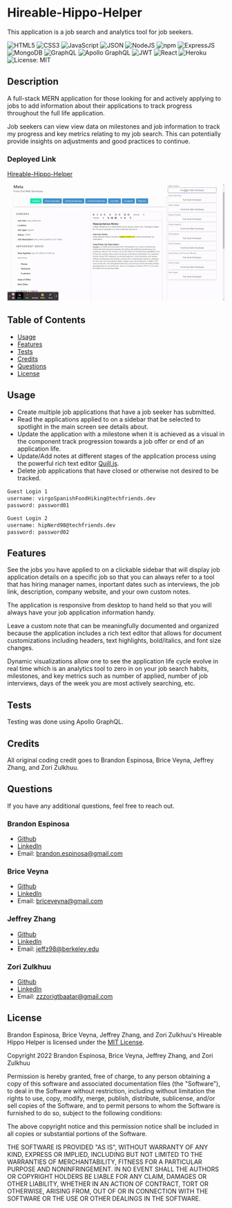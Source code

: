 # Hireable-Hippo-Helper
This application is a job search and analytics tool for job seekers.

![HTML5](https://img.shields.io/badge/html5-%23E34F26.svg?style=for-the-badge&logo=html5&logoColor=white) ![CSS3](https://img.shields.io/badge/css3-%231572B6.svg?style=for-the-badge&logo=css3&logoColor=white) ![JavaScript](https://img.shields.io/badge/javascript-%23323330.svg?style=for-the-badge&logo=javascript&logoColor=%23F7DF1E) ![JSON](https://img.shields.io/badge/json-5E5C5C?style=for-the-badge&logo=json&logoColor=white) ![NodeJS](https://img.shields.io/badge/node.js-6DA55F?style=for-the-badge&logo=node.js&logoColor=white) ![npm](https://img.shields.io/badge/npm-CB3837?style=for-the-badge&logo=npm&logoColor=white) ![ExpressJS](https://img.shields.io/badge/Express.js-000000?style=for-the-badge&logo=express&logoColor=white) ![MongoDB](https://img.shields.io/badge/MongoDB-4EA94B?style=for-the-badge&logo=mongodb&logoColor=white) ![GraphQL](https://img.shields.io/badge/GraphQl-E10098?style=for-the-badge&logo=graphql&logoColor=white) ![Apollo GraphQL](https://img.shields.io/badge/Apollo%20GraphQL-311C87?&style=for-the-badge&logo=Apollo%20GraphQL&logoColor=white) ![JWT](https://img.shields.io/badge/JWT-000000?style=for-the-badge&logo=JSON%20web%20tokens&logoColor=white) ![React](https://img.shields.io/badge/React-20232A?style=for-the-badge&logo=react&logoColor=61DAFB) ![Heroku](https://img.shields.io/badge/Heroku-430098?style=for-the-badge&logo=heroku&logoColor=white) ![License: MIT](https://img.shields.io/badge/License-MIT-yellow.svg)

## Description
A full-stack MERN application for those looking for and actively applying to jobs to add information about their applications to track progress throughout the full life application. 

Job seekers can view view data on milestones and job information to track my progress and key metrics relating to my job search.  This can potentially provide insights on adjustments and good practices to continue.  

### Deployed Link
[Hireable-Hippo-Helper](https://hireablehippohelper.herokuapp.com/)

![A full-stack MERN application for those looking for and actively applying to jobs to add information about their applications to track progress throughout the full life application.](./client/src/images/Hireable%20Hippo%20Helper.gif)

## Table of Contents
- [Usage](#usage)
- [Features](#features)
- [Tests](#tests)
- [Credits](#credits)
- [Questions](#questions)
- [License](#license)

## Usage
* Create multiple job applications that have a job seeker has submitted.
* Read the applications applied to on a sidebar that be selected to spotlight in the main screen see details about.
* Update the application with a milestone when it is achieved as a visual in the component track progression towards a job offer or end of an application life.
* Update/Add notes at different stages of the application process using the powerful rich text editor [Quill.js](https://quilljs.co).
* Delete job applications that have closed or otherwise not desired to be tracked.

```
Guest Login 1
username: virgoSpanishFoodHiking@techfriends.dev
password: password01
```
```
Guest Login 2
username: hipNerd98@techfriends.dev
password: password02 
```

## Features
See the jobs you have applied to on a clickable sidebar that will display job application details on a specific job so that you can always refer to a tool that has hiring manager names, inportant dates such as interviews, the job link, description, company website, and your own custom notes.

The application is responsive from desktop to hand held so that you will always have your job application information handy.

Leave a custom note that can be meaningfully documented and organized because the application includes a rich text editor that allows for document customizations including headers, text highlights, bold/italics, and font size changes.

Dynamic visualizations allow one to see the application life cycle evolve in real time which is an analytics tool to zero in on your job search habits, milestones, and key metrics such as number of applied, number of job interviews, days of the week you are most actively searching, etc.

## Tests
Testing was done using Apollo GraphQL.

## Credits
All original coding credit goes to Brandon Espinosa, Brice Veyna, Jeffrey Zhang, and Zori Zulkhuu.

## Questions
If you have any additional questions, feel free to reach out.
### Brandon Espinosa
- [Github](https://github.com/espinbrandon49)
- [LinkedIn](https://www.linkedin.com/in/brandon-espinosa-b65a0b241/)
- Email: brandon.espinosa@gmail.com

### Brice Veyna
- [Github](https://github.com/BriceVeyna)
- [LinkedIn](https://www.linkedin.com/in/brice-veyna/)
- Email: briceveyna@gmail.com

### Jeffrey Zhang
- [Github](https://github.com/jeffz98)
- [LinkedIn](https://www.linkedin.com/in/jeff-z98/)
- Email: jeffz98@berkeley.edu

### Zori Zulkhuu
- [Github](https://github.com/zzzorigtbaatar)
- [LinkedIn](https://www.linkedin.com/in/zorizulkhuu/)
- Email: zzzorigtbaatar@gmail.com

## License
Brandon Espinosa, Brice Veyna, Jeffrey Zhang, and Zori Zulkhuu's Hireable Hippo Helper is licensed under the [MIT License](https://opensource.org/licenses/MIT).

Copyright 2022 Brandon Espinosa, Brice Veyna, Jeffrey Zhang, and Zori Zulkhuu

Permission is hereby granted, free of charge, to any person obtaining a copy of this software and associated documentation files (the "Software"), to deal in the Software without restriction, including without limitation the rights to use, copy, modify, merge, publish, distribute, sublicense, and/or sell copies of the Software, and to permit persons to whom the Software is furnished to do so, subject to the following conditions:

The above copyright notice and this permission notice shall be included in all copies or substantial portions of the Software.

THE SOFTWARE IS PROVIDED "AS IS", WITHOUT WARRANTY OF ANY KIND, EXPRESS OR IMPLIED, INCLUDING BUT NOT LIMITED TO THE WARRANTIES OF MERCHANTABILITY, FITNESS FOR A PARTICULAR PURPOSE AND NONINFRINGEMENT. IN NO EVENT SHALL THE AUTHORS OR COPYRIGHT HOLDERS BE LIABLE FOR ANY CLAIM, DAMAGES OR OTHER LIABILITY, WHETHER IN AN ACTION OF CONTRACT, TORT OR OTHERWISE, ARISING FROM, OUT OF OR IN CONNECTION WITH THE SOFTWARE OR THE USE OR OTHER DEALINGS IN THE SOFTWARE.